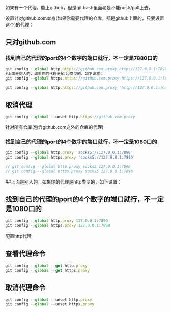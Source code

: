 
如果有一个代理，能上github，但是git bash里面老是不能push/pull上去，

设置针对github.com本身(如果你需要代理的仓库，都是github上面的，只要设置这个)的代理：

## 只对github.com
### 找到自己的代理的port的4个数字的端口就行，不一定是7880口的
```js
git config --global http.https://github.com.proxy http://127.0.0.1:7890
#上面是别人的，如果你的代理是http类型的，如下设置：
git config --global https.https://github.com.proxy https://127.0.0.1:7890

git config --global http.https://github.com.proxy 'http://127.0.0.1:代理的port'
```

## 取消代理
```js
git config --global --unset http.https://github.com.proxy
```

针对所有仓库(包含github.com之外的仓库的代理)

### 找到自己的代理的port的4个数字的端口就行，不一定是1080口的
```js
git config --global http.proxy 'socks5://127.0.0.1:7890'
git config --global https.proxy 'socks5://127.0.0.1:7890'

// git config --global http.proxy socks5 127.0.0.1:7890
// git config --global https.proxy socks5 127.0.0.1:7890
```

##上面是别人的，如果你的代理是http类型的，如下设置：
## 找到自己的代理的port的4个数字的端口就行，不一定是1080口的
```js
git config --global http.proxy 127.0.0.1:7890
git config --global https.proxy 127.0.0.1:7890
```



配置http代理



## 查看代理命令
```js
git config --global --get http.proxy
git config --global --get https.proxy
```

## 取消代理命令

```js
git config --global --unset http.proxy
git config --global --unset https.proxy
```
